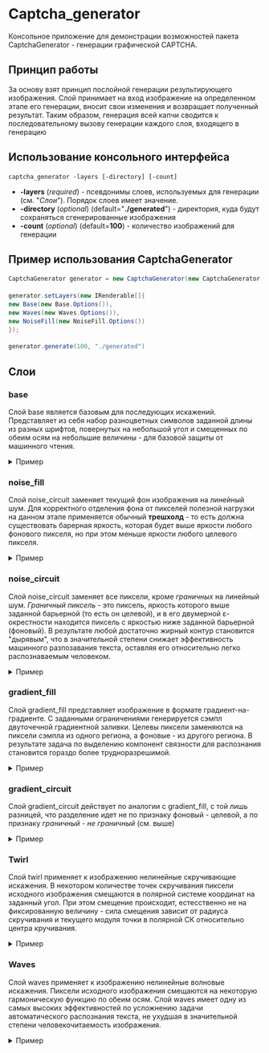 # Captcha_generator

Консольное приложение для демонстрации возможностей пакета CaptchaGenerator -
генерации графической CAPTCHA.

## Принцип работы

За основу взят принцип послойной генерации результирующего изображения.
Слой принимает на вход изображение на определенном этапе его генерации, вносит свои изменения
и возвращает полученный результат. Таким образом, генерация всей капчи сводится
к последовательному вызову генерации каждого слоя, входящего в генерацию

## Использование консольного интерфейса

```
captcha_generator -layers [-directory] [-count]
```
* **-layers** (_required_) - псевдонимы слоев, используемых для генерации (см. "_Слои_").
Порядок слоев имеет значение.
* **-directory** (_optional_) (default="**./generated**") - директория, куда будут
сохраняться сгенерированные изображения
* **-count** (_optional_) (default=**100**) - количество изображений для генерации

## Пример использования CaptchaGenerator

```java
CaptchaGenerator generator = new CaptchaGenerator(new CaptchaGenerator.Options());

generator.setLayers(new IRenderable[]{
new Base(new Base.Options()),
new Waves(new Waves.Options()),
new NoiseFill(new NoiseFill.Options())
});

generator.generate(100, "./generated")
```

## Слои

### base

Слой base является базовым для последующих искажений. Представляет из себя набор разноцветных
символов заданной длины из разных шрифтов, повернутых на небольшой угол и смещенных по обеим
осям на небольшие величины - для базовой защиты от машинного чтения.

<details>
<summary>Пример</summary>

![1ieoU1](.\src\horockey\samples\Base\1ieoU1.png)
![NA6vfz](.\src\horockey\samples\Base\NA6vfz.png)
![voK8Np](.\src\horockey\samples\Base\voK8Np.png)
![weWq1S](.\src\horockey\samples\Base\weWq1S.png)
![XC6UsH](.\src\horockey\samples\Base\XC6UsH.png)

</details>

### noise_fill

Слой noise_circuit заменяет текущий фон изображения на линейный шум. Для корректного отделения
фона от пикселей полезной нагрузки на данном этапе применяется обычный **трешхолд** - то есть
должна существовать барерная яркость, которая будет выше яркости любого фонового пикселя,
но при этом меньше яркости любого целевого пикселя.

<details>
<summary>Пример</summary>

![7SbOtI](.\src\horockey\samples\Noise_fill\7SbOtI.png)
![dgaOMI](.\src\horockey\samples\Noise_fill\dgaOMI.png)
![mPZ2gN](.\src\horockey\samples\Noise_fill\mPZ2gN.png)
![nmYa4l](.\src\horockey\samples\Noise_fill\nmYa4l.png)
![zD8P0G](.\src\horockey\samples\Noise_fill\zD8P0G.png)

</details>

### noise_circuit

Слой noise_circuit заменяет все пиксели, кроме _граничных_ на линейный шум. _Граничный пиксель_ -
это пиксель, яркость которого выше заданной барьерной (то есть он целевой), и в его двумерной
ε-окрестности находится пиксель с яркостью ниже заданной барьерной (фоновый). В результате любой
достаточно жирный контур становится "дырявым", что в значительной степени снижает эффективность
машинного разпозавания текста, оставляя его относительно легко распознаваемым человеком.

<details>
<summary>Пример</summary>

![3qojMG](.\src\horockey\samples\Noise_circuit\3qojMG.png)
![5rGcwS](.\src\horockey\samples\Noise_circuit\5rGcwS.png)
![eXeW75](.\src\horockey\samples\Noise_circuit\eXeW75.png)
![fCO3WK](.\src\horockey\samples\Noise_circuit\fCO3WK.png)
![wPtnqr](.\src\horockey\samples\Noise_circuit\wPtnqr.png)

</details>

### gradient_fill

Слой gradient_fill представляет изображение в формате градиент-на-градиенте.
С заданными ограничениями генерируется сэмпл двуточечной градиентной заливки. Целевы пиксели
заменяются на пиксели сэмпла из одного региона, а фоновые - из другого региона. В результате
задача по выделению компонент связности для распознания становится гораздо более трудноразрешимой.

<details>
<summary>Пример</summary>

![2pLXzO](.\src\horockey\samples\Gradient_fill\2pLXzO.png)
![5UIkUw](.\src\horockey\samples\Gradient_fill\5UIkUw.png)
![5xyoWm](.\src\horockey\samples\Gradient_fill\5xyoWm.png)
![T0OTj5](.\src\horockey\samples\Gradient_fill\T0OTj5.png)
![Y8KJ2o](.\src\horockey\samples\Gradient_fill\Y8KJ2o.png)

</details>

### gradient_circuit
Слой gradient_circuit действует по аналогии с gradient_fill, с той лишь разницей, что разделение
идет не по признаку фоновый - целевой, а по признаку _граничный_ - _не граничный_ (см. выше)

<details>
<summary>Пример</summary>

![1ZCsNg](.\src\horockey\samples\Gradient_circuit\1ZCsNg.png)
![581aVv](.\src\horockey\samples\Gradient_circuit\581aVv.png)
![jVMSL5](.\src\horockey\samples\Gradient_circuit\jVMSL5.png)
![rMIkse](.\src\horockey\samples\Gradient_circuit\rMIkse.png)
![wy3rWj](.\src\horockey\samples\Gradient_circuit\wy3rWj.png)

</details>

### Twirl

Слой twirl применяет к изображению нелинейные скручивающие искажения. В некотором количестве
точек скручивания пиксели исходного изображения смещаются в полярной системе координат на
заданный угол. При этом смещение происходит, естесственно не на фиксированную величину -
сила смещения зависит от радиуса скручивания и текущего модуля точки в полярной СК относительно
центра кручивания.

<details>
<summary>Пример</summary>

![2PR71o](.\src\horockey\samples\Twirl\2PR71o.png)
![6uEM3h](.\src\horockey\samples\Twirl\6uEM3h.png)
![aGQXjN](.\src\horockey\samples\Twirl\aGQXjN.png)
![CKkMv2](.\src\horockey\samples\Twirl\CKkMv2.png)
![wpWAkU](.\src\horockey\samples\Twirl\wpWAkU.png)

</details>

### Waves

Слой waves применяет к изображению нелинейные волновые искажения. Пиксели исходного изображения
смещаются на некоторую гармоническую функцию по обеим осям. Слой waves имеет одну
из самых высоких эффективностей по усложнению задачи автоматического распознания текста, не
ухудшая в значительной степени человекочитаемость изображения.

<details>
<summary>Пример</summary>

![806W2Z](.\src\horockey\samples\Waves\806W2Z.png)
![D47WA1](.\src\horockey\samples\Waves\D47WA1.png)
![hUznRN](.\src\horockey\samples\Waves\hUznRN.png)
![KTbdrG](.\src\horockey\samples\Waves\KTbdrG.png)
![ZrcLib](.\src\horockey\samples\Waves\ZrcLib.png)

</details>

